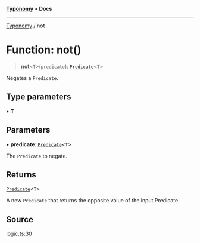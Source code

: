 [**Typonomy**](../README.md) • **Docs**

***

[Typonomy](../globals.md) / not

# Function: not()

> **not**\<`T`\>(`predicate`): [`Predicate`](../type-aliases/Predicate.md)\<`T`\>

Negates a `Predicate`.

## Type parameters

• **T**

## Parameters

• **predicate**: [`Predicate`](../type-aliases/Predicate.md)\<`T`\>

The `Predicate` to negate.

## Returns

[`Predicate`](../type-aliases/Predicate.md)\<`T`\>

A new `Predicate` that returns the opposite value of the input Predicate.

## Source

[logic.ts:30](https://github.com/softcraft-development/typonomy/blob/1b8341dc287f5d4629e29cda9ae815b4e8592c92/src/logic.ts#L30)

